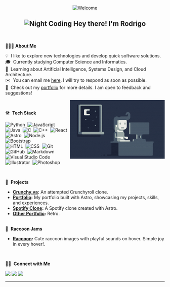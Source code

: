 <p align="center">
  <img src="https://i.pinimg.com/originals/33/ff/e0/33ffe07781f90b9ea9d5802745c3c826.gif" alt="Welcome">
</p>

<h2 align="center">
  <img alt="Night Coding" src="./assets/Hand%20Wave.gif" width="40"/> Hey there! I'm Rodrigo
</h2>

<br>

👨🏻‍💻&nbsp;<strong>About Me</strong>

💡 &nbsp;I like to explore new technologies and develop quick software solutions.\
🎓 &nbsp;Currently studying Computer Science and Informatics.\
🌱 &nbsp;Learning about Artificial Intelligence, Systems Design, and Cloud Architecture.\
✉️ &nbsp;You can email me [here](mailto:rph26031994@gmail.com). I will try to respond as soon as possible.\
📄 &nbsp;Check out my [portfolio](https://rodrigoporfolio26.netlify.app) for more details. I am open to feedback and suggestions!

<img alt="Night Coding" src="https://raw.githubusercontent.com/AVS1508/AVS1508/master/assets/Night-Coding.gif" align="right" width="300"/>

<br>

🛠 &nbsp;<strong>Tech Stack</strong>

![Python](https://img.shields.io/badge/-Python-05122A?style=flat&logo=python)&nbsp;
![JavaScript](https://img.shields.io/badge/-JavaScript-05122A?style=flat&logo=javascript)&nbsp;
![Java](https://img.shields.io/badge/-Java-05122A?style=flat&logo=Java&logoColor=FFA518)&nbsp;
![C](https://img.shields.io/badge/-C-05122A?style=flat&logo=C&logoColor=A8B9CC)&nbsp;
![C++](https://img.shields.io/badge/-C++-05122A?style=flat&logo=C%2B%2B&logoColor=00599C)&nbsp;
![React](https://img.shields.io/badge/-React-05122A?style=flat&logo=react)&nbsp;
![Astro](https://img.shields.io/badge/-Astro-05122A?style=flat&logo=astro)&nbsp;
![Node.js](https://img.shields.io/badge/-Node.js-05122A?style=flat&logo=node.js)&nbsp;
![Bootstrap](https://img.shields.io/badge/-Bootstrap-05122A?style=flat&logo=bootstrap&logoColor=563D7C)\
![HTML](https://img.shields.io/badge/-HTML-05122A?style=flat&logo=HTML5)&nbsp;
![CSS](https://img.shields.io/badge/-CSS-05122A?style=flat&logo=CSS3&logoColor=1572B6)&nbsp;
![Git](https://img.shields.io/badge/-Git-05122A?style=flat&logo=git)&nbsp;
![GitHub](https://img.shields.io/badge/-GitHub-05122A?style=flat&logo=github)&nbsp;
![Markdown](https://img.shields.io/badge/-Markdown-05122A?style=flat&logo=markdown)\
![Visual Studio Code](https://img.shields.io/badge/-Visual%20Studio%20Code-05122A?style=flat&logo=visual-studio-code&logoColor=007ACC)&nbsp;
![Illustrator](https://img.shields.io/badge/-Illustrator-05122A?style=flat&logo=adobe-illustrator)&nbsp;
![Photoshop](https://img.shields.io/badge/-Photoshop-05122A?style=flat&logo=adobe-photoshop)&nbsp;

<br>

📂 &nbsp;<strong>Projects</strong>

- **[Crunchy.va](https://animebebop.netlify.app):** An attempted Crunchyroll clone.
- **[Portfolio](https://rodrigoporfolio26.netlify.app):** My portfolio built with Astro, showcasing my projects, skills, and experiences.
- **[Spotify Clone](https://spotify26.netlify.app):** A Spotify clone created with Astro.
- **[Other Portfolio](https://pixelrodridev.netlify.app):** Retro.

<br>
🦝 &nbsp;<strong>Raccoon Jams</strong>

- **[Raccoon](https://rodridev-01.github.io/Card-Hover/):** Cute raccoon images with playful sounds on hover. Simple joy in every hover!.

<br>

🤝🏻 &nbsp;<strong>Connect with Me</strong>

<p align="left">
<a href="https://www.linkedin.com/in/rodrigo-peña-0953762b1/"><img src="https://img.shields.io/badge/-Rodrigo%20Peña-0077B5?style=flat&logo=Linkedin&logoColor=white"/></a>
<a href="mailto:rph26031994@gmail.com"><img src="https://img.shields.io/badge/-Rodrigo%20Peña-D14836?style=flat&logo=Gmail&logoColor=white"/></a>
<a href="https://instagram.com/rodrigou.py"><img src="https://img.shields.io/badge/-@rodrigou.py-E4405F?style=flat&logo=Instagram&logoColor=white"/></a>
</p>

-----





